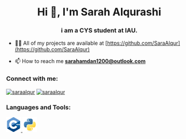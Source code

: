 <h1 align="center">Hi 👋, I'm Sarah Alqurashi</h1>
<h3 align="center">i am a CYS student at IAU.</h3>

- 👨‍💻 All of my projects are available at [https://github.com/SaraAlqur](https://github.com/SaraAlqur)

- 📫 How to reach me **sarahamdan1200@outlook.com**

<h3 align="left">Connect with me:</h3>
<p align="left">
<a href="https://twitter.com/saraalqur" target="blank"><img align="center" src="https://raw.githubusercontent.com/rahuldkjain/github-profile-readme-generator/master/src/images/icons/Social/twitter.svg" alt="saraalqur" height="30" width="40" /></a>
<a href="https://linkedin.com/in/saraalqur" target="blank"><img align="center" src="https://raw.githubusercontent.com/rahuldkjain/github-profile-readme-generator/master/src/images/icons/Social/linked-in-alt.svg" alt="saraalqur" height="30" width="40" /></a>
</p>

<h3 align="left">Languages and Tools:</h3>
<p align="left"> <a href="https://www.w3schools.com/cpp/" target="_blank" rel="noreferrer"> <img src="https://raw.githubusercontent.com/devicons/devicon/master/icons/cplusplus/cplusplus-original.svg" alt="cplusplus" width="40" height="40"/> </a> <a href="https://www.python.org" target="_blank" rel="noreferrer"> <img src="https://raw.githubusercontent.com/devicons/devicon/master/icons/python/python-original.svg" alt="python" width="40" height="40"/> </a> </p>

